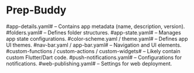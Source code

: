 # Prep-Buddy
#app-details.yaml# – Contains app metadata (name, description, version).
#folders.yaml# – Defines folder structures.
#app-state.yaml# – Manages app state configurations.
#color-scheme.yaml / theme.yaml# – Defines app UI themes.
#nav-bar.yaml / app-bar.yaml# – Navigation and UI elements.
#custom-functions / custom-actions / custom-widgets# – Likely contain custom Flutter/Dart code.
#push-notifications.yaml# – Configurations for notifications.
#web-publishing.yaml# – Settings for web deployment.
